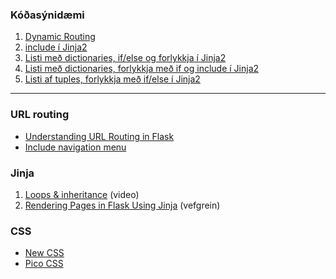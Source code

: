 ### Kóðasýnidæmi

1. [Dynamic Routing](namsefni/dynamic_routes.py)
1. [include í Jinja2](namsefni/include.py)
1. [Listi með dictionaries, if/else og forlykkja í Jinja2](namsefni/listi_dictionaries.py)
1. [Listi með dictionaries, forlykkja með if og include í Jinja2](namsefni/include_forloop.py)
1. [Listi af tuples, forlykkja með if/else í Jinja2](namsefni/listi_tuples.py)

---

### URL routing

- [Understanding URL Routing in Flask](https://www.sitepoint.com/flask-url-routing/)
- [Include navigation menu](https://realpython.com/primer-on-jinja-templating/#include-a-navigation-menu)

### Jinja 

1. [Loops & inheritance](https://youtu.be/APh3jdVryF0?list=PLXmMXHVSvS-ABlT4k4eS3YPJSnPUozw04) (video) 
1. [Rendering Pages in Flask Using Jinja](https://hackersandslackers.com/flask-jinja-templates) (vefgrein)

### CSS

- [New CSS](https://newcss.net/)
- [Pico CSS](https://picocss.com/) 

